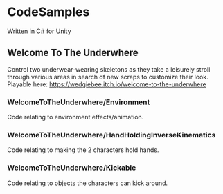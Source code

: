 # CodeSamples
Written in C# for Unity

## Welcome To The Underwhere
Control two underwear-wearing skeletons as they take a leisurely stroll through various areas in search of new scraps to customize their look. Playable here: <https://wedgiebee.itch.io/welcome-to-the-underwhere>

### WelcomeToTheUnderwhere/Environment
Code relating to environment effects/animation.

### WelcomeToTheUnderwhere/HandHoldingInverseKinematics
Code relating to making the 2 characters hold hands.

### WelcomeToTheUnderwhere/Kickable
Code relating to objects the characters can kick around.
